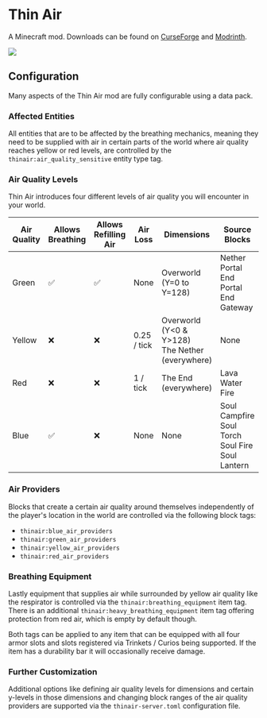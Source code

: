 # Thin Air

A Minecraft mod. Downloads can be found on [CurseForge](https://www.curseforge.com/members/fuzs_/projects) and [Modrinth](https://modrinth.com/user/Fuzs).

![](https://raw.githubusercontent.com/Fuzss/modresources/main/pages/data/thinair/banner.png)

## Configuration
Many aspects of the Thin Air mod are fully configurable using a data pack.

### Affected Entities
All entities that are to be affected by the breathing mechanics, meaning they need to be supplied with air in certain parts of the world where air quality reaches yellow or red levels,
are controlled by the `thinair:air_quality_sensitive` entity type tag.

### Air Quality Levels
Thin Air introduces four different levels of air quality you will encounter in your world.

| Air Quality | Allows Breathing | Allows Refilling Air | Air Loss    | Dimensions                                          | Source Blocks                                               |
|-------------|------------------|----------------------|-------------|-----------------------------------------------------|-------------------------------------------------------------|
| Green       | ✅                | ✅                    | None        | Overworld (Y=0 to Y=128)                            | Nether Portal<br/>End Portal<br/>End Gateway                |
| Yellow      | ❌                | ❌                    | 0.25 / tick | Overworld (Y<0 & Y>128)<br/>The Nether (everywhere) | None                                                        |
| Red         | ❌                | ❌                    | 1 / tick    | The End (everywhere)                                | Lava<br/>Water<br/>Fire                                     |
| Blue        | ✅                | ❌                    | None        | None                                                | Soul Campfire<br/>Soul Torch<br/>Soul Fire<br/>Soul Lantern |

### Air Providers
Blocks that create a certain air quality around themselves independently of the player's location in the world are controlled via the following block tags:
- `thinair:blue_air_providers`
- `thinair:green_air_providers`
- `thinair:yellow_air_providers`
- `thinair:red_air_providers`

### Breathing Equipment
Lastly equipment that supplies air while surrounded by yellow air quality like the respirator is controlled via the `thinair:breathing_equipment` item tag. 
There is an additional `thinair:heavy_breathing_equipment` item tag offering protection from red air, which is empty by default though.

Both tags can be applied to any item that can be equipped with all four armor slots and slots registered via Trinkets / Curios being supported. 
If the item has a durability bar it will occasionally receive damage.

### Further Customization
Additional options like defining air quality levels for dimensions and certain y-levels in those dimensions and changing block ranges of the air quality providers are supported via the `thinair-server.toml` configuration file.
